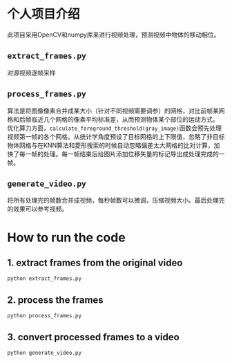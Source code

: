 # 个人项目介绍
此项目采用OpenCV和numpy库来进行视频处理，预测视频中物体的移动相位。
## `extract_frames.py`
对源视频逐帧采样
## `process_frames.py`
算法是将图像像素合并成某大小（针对不同视频需要调参）的网格，对比前帧某网格和后帧临近几个网格的像素平均标准差，从而预测物体某个部位的运动方式。
优化算力方面，`calculate_foreground_threshold(gray_image)`函数会预先处理视频第一帧的各个网格。从统计学角度预设了目标网格的上下限值，忽略了非目标物体网格与在KNN算法和菱形搜索的时候自动忽略偏差太大网格的比对计算，加快了每一帧的处理。每一帧结束后给图片添加位移矢量的标记导出成处理完成的一帧。
## `generate_video.py`
将所有处理完的帧数合并成视频，每秒帧数可以微调，压缩视频大小。最后处理完的效果可以参考视频。
# How to run the code
## 1. extract frames from the original video
`python extract_frames.py`
## 2. process the frames
`python process_frames.py`
## 3. convert processed frames to a video
`python generate_video.py`
